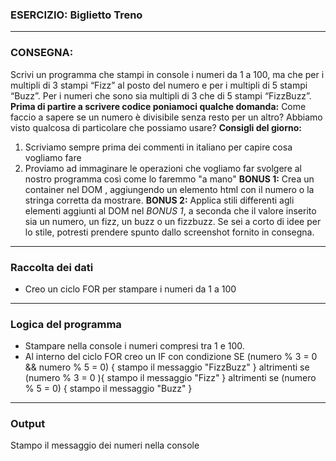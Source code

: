 ### ESERCIZIO: Biglietto Treno

---

### **CONSEGNA:**
 Scrivi un programma che stampi in console i numeri da 1 a 100,
 ma che per i multipli di 3 stampi “Fizz” al posto del numero e per i multipli di 5 stampi “Buzz”.
 Per i numeri che sono sia multipli di 3 che di 5 stampi “FizzBuzz”.
 **Prima di partire a scrivere codice poniamoci qualche domanda:**
 Come faccio a sapere se un numero è divisibile senza resto per un altro?
 Abbiamo visto qualcosa di particolare che possiamo usare?
**Consigli del giorno:**
 1. Scriviamo sempre prima dei commenti in italiano per capire cosa vogliamo fare
 2. Proviamo ad immaginare le operazioni che vogliamo far svolgere al nostro programma così come lo faremmo "a mano"
 **BONUS 1:**
 Crea un container nel DOM , aggiungendo un elemento html con il numero o la stringa corretta da mostrare.
**BONUS 2:**
 Applica stili differenti agli elementi aggiunti al DOM nel *BONUS 1*, a seconda che il valore inserito sia un numero, un fizz, un buzz o un fizzbuzz.
 Se sei a corto di idee per lo stile, potresti prendere spunto dallo screenshot fornito in consegna.

---
### **Raccolta dei dati**
- Creo un ciclo FOR per stampare i numeri da 1 a 100


---
### Logica del programma
- Stampare nella console i numeri compresi tra 1 e 100.
- Al interno del ciclo FOR creo un IF con condizione 
SE (numero % 3 = 0 && numero % 5 = 0) {
    stampo il messaggio "FizzBuzz"
} altrimenti se (numero % 3 = 0 ){
    stampo il messaggio "Fizz"
} altrimenti se (numero % 5 = 0) {
    stampo il messaggio "Buzz"
}

---
### Output 
Stampo il messaggio dei numeri nella console